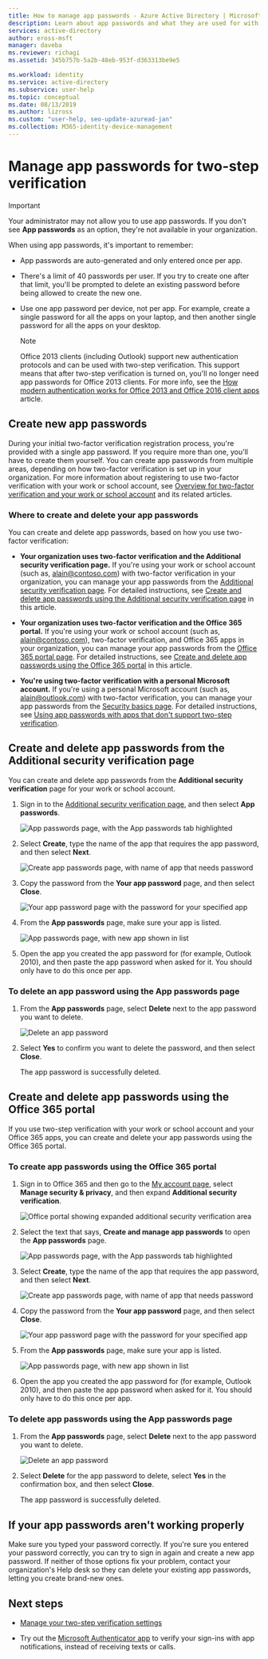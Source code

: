 ```yaml
---
title: How to manage app passwords - Azure Active Directory | Microsoft Docs
description: Learn about app passwords and what they are used for with regard to two-step verification.
services: active-directory
author: eross-msft
manager: daveba
ms.reviewer: richagi
ms.assetid: 345b757b-5a2b-48eb-953f-d363313be9e5

ms.workload: identity
ms.service: active-directory
ms.subservice: user-help
ms.topic: conceptual
ms.date: 08/13/2019
ms.author: lizross
ms.custom: "user-help, seo-update-azuread-jan"
ms.collection: M365-identity-device-management
---
```


# Manage app passwords for two-step verification

>[!Important]
>Your administrator may not allow you to use app passwords. If you don't see **App passwords** as an option, they're not available in your organization.

When using app passwords, it's important to remember:

- App passwords are auto-generated and only entered once per app.

- There's a limit of 40 passwords per user. If you try to create one after that limit, you'll be prompted to delete an existing password before being allowed to create the new one.

- Use one app password per device, not per app. For example, create a single password for all the apps on your laptop, and then another single password for all the apps on your desktop.

    >[!Note]
    >Office 2013 clients (including Outlook) support new authentication protocols and can be used with two-step verification. This support means that after two-step verification is turned on, you'll no longer need app passwords for Office 2013 clients. For more info, see the [How modern authentication works for Office 2013 and Office 2016 client apps](https://support.office.com/article/how-modern-authentication-works-for-office-2013-and-office-2016-client-apps-e4c45989-4b1a-462e-a81b-2a13191cf517) article.

## Create new app passwords

During your initial two-factor verification registration process, you're provided with a single app password. If you require more than one, you'll have to create them yourself. You can create app passwords from multiple areas, depending on how two-factor verification is set up in your organization. For more information about registering to use two-factor verification with your work or school account, see [Overview for two-factor verification and your work or school account](multi-factor-authentication-end-user-first-time.md) and its related articles.

### Where to create and delete your app passwords

You can create and delete app passwords, based on how you use two-factor verification:

- **Your organization uses two-factor verification and the Additional security verification page.** If you're using your work or school account (such as, alain@contoso.com) with two-factor verification in your organization, you can manage your app passwords from the [Additional security verification page](https://account.activedirectory.windowsazure.com/Proofup.aspx). For detailed instructions, see [Create and delete app passwords using the Additional security verification page](#create-and-delete-app-passwords-from-the-additional-security-verification-page) in this article.

- **Your organization uses two-factor verification and the Office 365 portal.** If you're using your work or school account (such as, alain@contoso.com), two-factor verification, and Office 365 apps in your organization, you can manage your app passwords from the [Office 365 portal page](https://office.portal.com). For detailed instructions, see [Create and delete app passwords using the Office 365 portal](#create-and-delete-app-passwords-using-the-office-365-portal) in this article.

- **You're using two-factor verification with a personal Microsoft account.** If you're using a personal Microsoft account (such as, alain@outlook.com) with two-factor verification, you can manage your app passwords from the [Security basics page](https://account.microsoft.com/security/). For detailed instructions, see [Using app passwords with apps that don't support two-step verification](https://support.microsoft.com/help/12409/microsoft-account-app-passwords-and-two-step-verification).

## Create and delete app passwords from the Additional security verification page

You can create and delete app passwords from the **Additional security verification** page for your work or school account.

1. Sign in to the [Additional security verification page](https://account.activedirectory.windowsazure.com/Proofup.aspx), and then select **App passwords**.

    ![App passwords page, with the App passwords tab highlighted](media/multi-factor-authentication-end-user-app-passwords/mfa-app-passwords-page.png)

2. Select **Create**, type the name of the app that requires the app password, and then select **Next**.

    ![Create app passwords page, with name of app that needs password](media/multi-factor-authentication-end-user-app-passwords/mfa-create-app-password-page.png)

3. Copy the password from the **Your app password** page, and then select **Close**.

    ![Your app password page with the password for your specified app](media/multi-factor-authentication-end-user-app-passwords/mfa-your-app-password-page.png)

4. From the **App passwords** page, make sure your app is listed.

     ![App passwords page, with new app shown in list](media/multi-factor-authentication-end-user-app-passwords/mfa-app-passwords-page-with-new-password.png)  

5. Open the app you created the app password for (for example, Outlook 2010), and then paste the app password when asked for it. You should only have to do this once per app.

### To delete an app password using the App passwords page

1. From the **App passwords** page, select **Delete** next to the app password you want to delete.

   ![Delete an app password](media/multi-factor-authentication-end-user-app-passwords/mfa-app-passwords-page-delete.png)

2. Select **Yes** to confirm you want to delete the password, and then select **Close**.

    The app password is successfully deleted.

## Create and delete app passwords using the Office 365 portal

If you use two-step verification with your work or school account and your Office 365 apps, you can create and delete your app passwords using the Office 365 portal.

### To create app passwords using the Office 365 portal

1. Sign in to Office 365 and then go to the [My account page](https://portal.office.com), select **Manage security & privacy**, and then expand **Additional security verification**.

    ![Office portal showing expanded additional security verification area](media/multi-factor-authentication-end-user-app-passwords/mfa-app-passwords-o365-my-account-page.png)

2. Select the text that says, **Create and manage app passwords** to open the **App passwords** page.

    ![App passwords page, with the App passwords tab highlighted](media/multi-factor-authentication-end-user-app-passwords/mfa-app-passwords-page.png)

3. Select **Create**, type the name of the app that requires the app password, and then select **Next**.

    ![Create app passwords page, with name of app that needs password](media/multi-factor-authentication-end-user-app-passwords/mfa-create-app-password-page.png)

4. Copy the password from the **Your app password** page, and then select **Close**.

    ![Your app password page with the password for your specified app](media/multi-factor-authentication-end-user-app-passwords/mfa-your-app-password-page.png)

5. From the **App passwords** page, make sure your app is listed.

     ![App passwords page, with new app shown in list](media/multi-factor-authentication-end-user-app-passwords/mfa-app-passwords-page-with-new-password.png)  

6. Open the app you created the app password for (for example, Outlook 2010), and then paste the app password when asked for it. You should only have to do this once per app.

### To delete app passwords using the App passwords page

1. From the **App passwords** page, select **Delete** next to the app password you want to delete.

   ![Delete an app password](media/multi-factor-authentication-end-user-app-passwords/mfa-app-passwords-page-delete.png)

2. Select **Delete** for the app password to delete, select **Yes** in the confirmation box, and then select **Close**.

    The app password is successfully deleted.

## If your app passwords aren't working properly

Make sure you typed your password correctly. If you're sure you entered your password correctly, you can try to sign in again and create a new app password. If neither of those options fix your problem, contact your organization's Help desk so they can delete your existing app passwords, letting you create brand-new ones.

## Next steps

- [Manage your two-step verification settings](multi-factor-authentication-end-user-manage-settings.md)

- Try out the [Microsoft Authenticator app](user-help-auth-app-download-install.md) to verify your sign-ins with app notifications, instead of receiving texts or calls.
